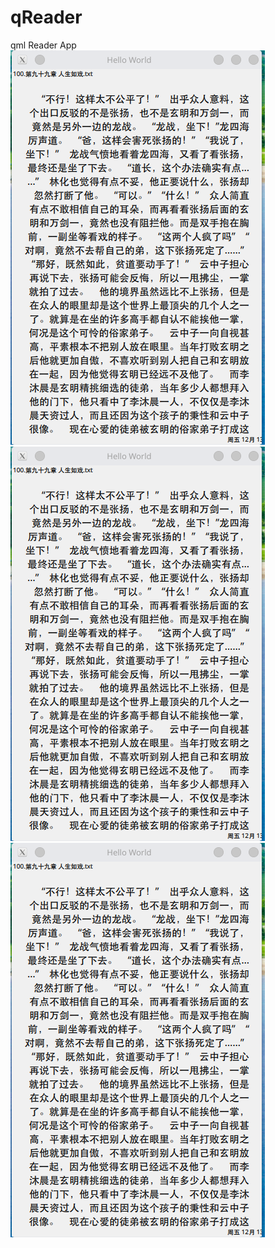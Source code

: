 # qReader
qml Reader App
 ![](https://github.com/RownH/qReader/blob/master/backReadme/TIM%E5%9B%BE%E7%89%8720191213214718.png)
 ![](https://github.com/RownH/qReader/blob/master/backReadme/TIM%E5%9B%BE%E7%89%8720191213214718.png) 
 ![](https://github.com/RownH/qReader/blob/master/backReadme/TIM%E5%9B%BE%E7%89%8720191213214718.png) 
